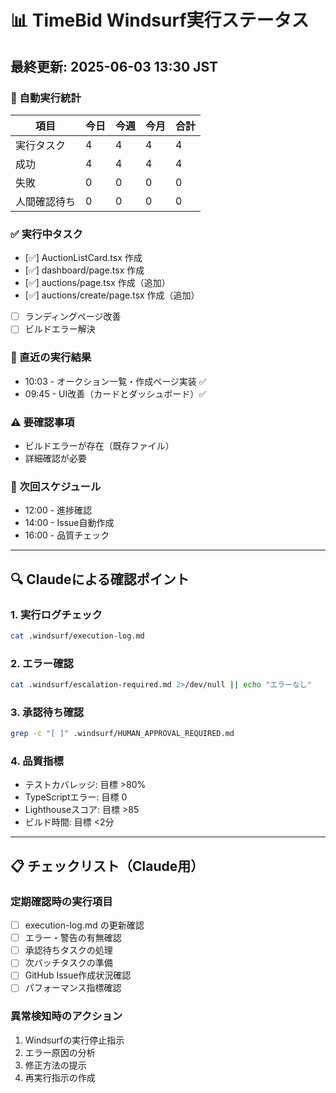 # 📊 TimeBid Windsurf実行ステータス

## 最終更新: 2025-06-03 13:30 JST

### 🚀 自動実行統計

| 項目 | 今日 | 今週 | 今月 | 合計 |
|------|------|------|------|------|
| 実行タスク | 4 | 4 | 4 | 4 |
| 成功 | 4 | 4 | 4 | 4 |
| 失敗 | 0 | 0 | 0 | 0 |
| 人間確認待ち | 0 | 0 | 0 | 0 |

### ✅ 実行中タスク
- [✅] AuctionListCard.tsx 作成
- [✅] dashboard/page.tsx 作成
- [✅] auctions/page.tsx 作成（追加）
- [✅] auctions/create/page.tsx 作成（追加）
- [ ] ランディングページ改善
- [ ] ビルドエラー解決

### 📝 直近の実行結果
- 10:03 - オークション一覧・作成ページ実装 ✅
- 09:45 - UI改善（カードとダッシュボード）✅

### ⚠️ 要確認事項
- ビルドエラーが存在（既存ファイル）
- 詳細確認が必要

### 🎯 次回スケジュール
- 12:00 - 進捗確認
- 14:00 - Issue自動作成
- 16:00 - 品質チェック

---

## 🔍 Claudeによる確認ポイント

### 1. 実行ログチェック
```bash
cat .windsurf/execution-log.md
```

### 2. エラー確認
```bash
cat .windsurf/escalation-required.md 2>/dev/null || echo "エラーなし"
```

### 3. 承認待ち確認
```bash
grep -c "[ ]" .windsurf/HUMAN_APPROVAL_REQUIRED.md
```

### 4. 品質指標
- テストカバレッジ: 目標 >80%
- TypeScriptエラー: 目標 0
- Lighthouseスコア: 目標 >85
- ビルド時間: 目標 <2分

---

## 📋 チェックリスト（Claude用）

### 定期確認時の実行項目
- [ ] execution-log.md の更新確認
- [ ] エラー・警告の有無確認
- [ ] 承認待ちタスクの処理
- [ ] 次バッチタスクの準備
- [ ] GitHub Issue作成状況確認
- [ ] パフォーマンス指標確認

### 異常検知時のアクション
1. Windsurfの実行停止指示
2. エラー原因の分析
3. 修正方法の提示
4. 再実行指示の作成
